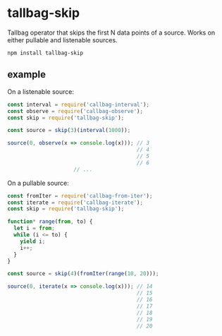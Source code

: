 # tallbag-skip

Tallbag operator that skips the first N data points of a source. Works on either pullable and listenable sources.

`npm install tallbag-skip`

## example

On a listenable source:

```js
const interval = require('callbag-interval');
const observe = require('callbag-observe');
const skip = require('tallbag-skip');

const source = skip(3)(interval(1000));

source(0, observe(x => console.log(x))); // 3
                                         // 4
                                         // 5
                                         // 6
					 // ...
```

On a pullable source:

```js
const fromIter = require('callbag-from-iter');
const iterate = require('callbag-iterate');
const skip = require('tallbag-skip');

function* range(from, to) {
  let i = from;
  while (i <= to) {
    yield i;
    i++;
  }
}

const source = skip(4)(fromIter(range(10, 20)));

source(0, iterate(x => console.log(x))); // 14
                                         // 15
                                         // 16
                                         // 17
                                         // 18
                                         // 19
                                         // 20
```
